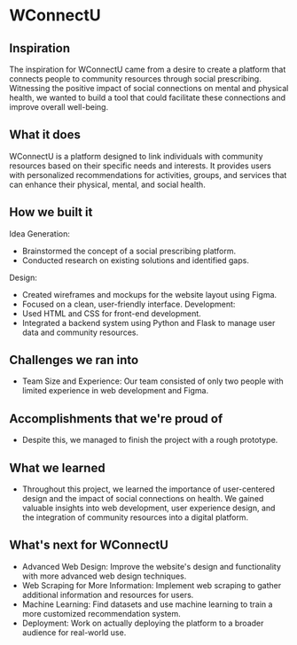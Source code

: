 # WConnectU

## Inspiration
The inspiration for WConnectU came from a desire to create a platform that connects people to community resources through social prescribing. Witnessing the positive impact of social connections on mental and physical health, we wanted to build a tool that could facilitate these connections and improve overall well-being.

## What it does
WConnectU is a platform designed to link individuals with community resources based on their specific needs and interests. It provides users with personalized recommendations for activities, groups, and services that can enhance their physical, mental, and social health.

## How we built it
Idea Generation:
- Brainstormed the concept of a social prescribing platform.
- Conducted research on existing solutions and identified gaps.

Design:
- Created wireframes and mockups for the website layout using Figma.
- Focused on a clean, user-friendly interface.
Development:
- Used HTML and CSS for front-end development.
- Integrated a backend system using Python and Flask to manage user data and community resources.

## Challenges we ran into
- Team Size and Experience: Our team consisted of only two people with limited experience in web development and Figma. 

## Accomplishments that we're proud of
- Despite this, we managed to finish the project with a rough prototype.

## What we learned
- Throughout this project, we learned the importance of user-centered design and the impact of social connections on health. We gained valuable insights into web development, user experience design, and the integration of community resources into a digital platform.

## What's next for WConnectU
- Advanced Web Design: Improve the website's design and functionality with more advanced web design techniques.
- Web Scraping for More Information: Implement web scraping to gather additional information and resources for users.
- Machine Learning: Find datasets and use machine learning to train a more customized recommendation system.
- Deployment: Work on actually deploying the platform to a broader audience for real-world use.

